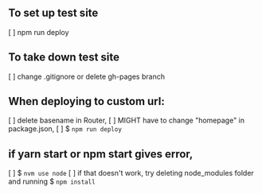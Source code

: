 ## To set up test site

[ ] npm run deploy

## To take down test site

[ ] change .gitignore or delete gh-pages branch

## When deploying to custom url:

[ ] delete basename in Router,
[ ] MIGHT have to change "homepage" in package.json,
[ ] $ `npm run deploy`

## if yarn start or npm start gives error,

[ ] $ `nvm use node`
[ ] if that doesn't work, try deleting node_modules folder and running $ `npm install`